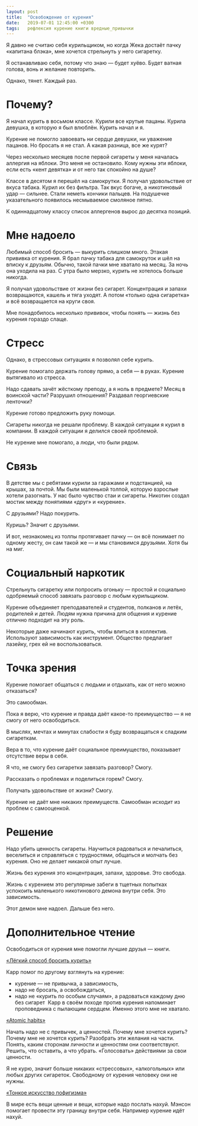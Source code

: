 ```yaml
---
layout: post
title:  "Освобождение от курения"
date:   2019-07-01 12:45:00 +0300
tags: 	рефлексия курение книги вредные_привычки
---
```


Я давно не считаю себя курильщиком, но когда Жека достаёт пачку «капитана блэка», мне хочется стрельнуть у него сигаретку. 

Я останавливаю себя, потому что знаю — будет хуёво. Будет ватная голова, вонь и желание повторить.

Однако, тянет. Каждый раз.
<!--excerpt-->

# Почему?

Я начал курить в восьмом классе. Курили все крутые пацаны. Курила девушка, в которую я был влюблён. Курить начал и я. 

Курение не помогло завоевать ни сердце девушки, ни уважение пацанов. Но бросать я не стал. А какая разница, все же курят?

Через несколько месяцев после первой сигареты у меня началась аллергия на яблоки. Это меня не остановило. Кому нужны эти яблоки, если есть «кент девятка» и от него так спокойно на душе?

Классе в десятом я перешёл на самокрутки. Я получал удовольствие от вкуса табака. Курил их без фильтра. Так вкус богаче, а никотиновый удар — сильнее. Стали неметь кончики пальцев. На подушечке указательного появилось несмываемое смоляное пятно.

К одиннадцатому классу список аллергенов вырос до десятка позиций.

# Мне надоело

Любимый способ бросить — выкурить слишком много. Этакая прививка от курения. Я брал пачку табака для самокруток и шёл на вписку к друзьям. Обычно, такой пачки мне хватало на месяц. За ночь она уходила на раз. С утра было мерзко, курить не хотелось больше никогда. 

Я получал удовольствие от жизни без сигарет. Концентрация и запахи возвращаются, кашель и тяга уходят. А потом «только одна сигаретка» и всё возвращается на круги своя.

Мне понадобилось несколько прививок, чтобы понять — жизнь без курения гораздо слаще. 

# Стресс

Однако, в стрессовых ситуациях я позволял себе курить.

Курение помогало держать голову прямо, а себя — в руках. Курение вытягивало из стресса. 

Надо сдавать зачёт жёсткому преподу, а я ноль в предмете? Месяц в воинской части? Разрушил отношения? Раздавал георгиевские ленточки?

Курение готово предложить руку помощи. 

Сигареты никогда не решали проблему. В каждой ситуации я курил в компании. В каждой ситуации я делился своей проблемой.

Не курение мне помогало, а люди, что были рядом. 

# Связь

В детстве мы с ребятами курили за гаражами и подстанцией, на крышах, за почтой. Мы были маленькой толпой, которую взрослые хотели разогнать. У нас было чувство стаи и сигареты. Никотин создал мостик между понятиями «друг» и «курение». 

С друзьями? Надо покурить. 

Куришь? Значит с друзьями.

И вот, незнакомец из толпы протягивает пачку — он всё понимает по одному жесту, он сам такой же — и мы становимся друзьями. Хотя бы на миг. 

# Социальный наркотик 

Стрельнуть сигаретку или попросить огоньку — простой и социально одобряемый способ завязать разговор с любым курильщиком. 

Курение объединяет преподавателей и студентов, полканов и летёх, родителей и детей. Людям нужна причина для общения и курение отлично подходит на эту роль.

Некоторые даже начинают курить, чтобы влиться в коллектив. Используют зависимость как инструмент. Общество предлагает лазейку, грех ей не воспользоваться.

# Точка зрения

Курение помогает общаться с людьми и отдыхать, как от него можно отказаться?

Это самообман.

Пока я верю, что курение и правда даёт какое-то преимущество — я не смогу от него освободиться. 

В мыслях, мечтах и минутах слабости я буду возвращаться к сладким сигареткам.

Вера в то, что курение даёт социальное преимущество, показывает отсутствие веры в себя. 

Я что, не смогу без сигаретки завязать разговор? Смогу.

Рассказать о проблемах и поделиться горем? Смогу.

Получать удовольствие от жизни? Смогу.

Курение не даёт мне никаких преимуществ. Самообман исходит из проблем с самооценкой. 

# Решение

Надо убить ценность сигареты. Научиться радоваться и печалиться, веселиться и справляться с трудностями, общаться и молчать без курения. Оно не делает никакой опыт лучше.

Жизнь без курения это концентрация, запахи, здоровье. Это свобода.

Жизнь с курением это регулярные забеги в тщетных попытках успокоить маленького никотинового демона внутри себя. Это зависимость.

Этот демон мне надоел. Дальше без него.

# Дополнительное чтение

Освободиться от курения мне помогли лучшие друзья — книги.

<u>«Лёгкий способ бросить курить»</u> 
	
Карр помог по другому взглянуть на курение: 
- курение — не привычка, а зависимость, 
- надо не бросать, а освобождаться, 
- надо не «курить по особым случаям», а радоваться каждому дню без сигарет 
Карр в своём походе против курения напоминает проповедника с пылающим сердцем. Именно этого мне не хватало. 

<u>«Atomic habits»</u> 

Начать надо не с привычек, а ценностей. Почему мне хочется курить? Почему мне не хочется курить? Разобрать эти желания на части. Понять, каким сторонам личности и ценностям они соответствуют. Решить, что оставить, а что убрать. «Голосовать» действиями за свои ценности. 

Я не курю, значит больше никаких «стрессовых», «алкогольных» или любых других сигареток. Свободному от курения человеку они не нужны.

<u>«Тонкое искусство пофигизма»</u>
	
В мире есть вещи ценные и вещи, которые надо послать нахуй. Мэнсон помогает провести эту границу внутри себя.
	Например курение идёт нахуй.